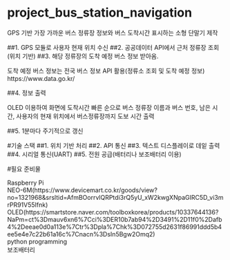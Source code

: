 # project_bus_station_navigation
GPS 기반 가장 가까운 버스 정류장 정보와 버스 도착시간 표시하는 소형 단말기 제작

##1. GPS 모듈로 사용자 현재 위치 수신
##2. 공공데이터 API에서 근처 정류장 조회(위치 기반)
##3. 해당 정류장의 도착 예정 버스 정보 받아옴.
<p>도착 예정 버스 정보는 전국 버스 정보 API 활용(정류소 조회 및 도착 예정 정보)<br>https://www.data.go.kr/<br></p>
##4. 정보 출력
<p>OLED 이용하여 화면에 도착시간 빠른 순으로 버스 정류장 이름과 버스 번호, 남은 시간, 사용자의 현재 위치에서 버스정류장까지 도보 시간 출력</p>
##5. 1분마다 주기적으로 갱신

#기술 스택
##1. 위치 기반 처리
##2. API 통신
##3. 텍스트 디스플레이로 데잍 출력
##4. 시리얼 통신(UART)
##5. 전원 공급(배터리나 보조배터리 이용)

#필요 준비물
<p>Raspberry Pi<br>
NEO-6M(https://www.devicemart.co.kr/goods/view?no=1321968&srsltid=AfmBOorrvlQRPtdi3rQ5yU_xW2kwgXNpaGIRC5D_vi3mrPR91V55Ifnk)<br>OLED(https://smartstore.naver.com/toolboxkorea/products/10337644136?NaPm=ct%3Dmauv6xn6%7Cci%3DER10b7ab94%2D3491%2D11f0%2Dafb4%2Deeae0d0a113e%7Ctr%3Dpla%7Chk%3D072755d2631f86991ddd5b4ee5e4e7c22b61a16c%7Cnacn%3DsIn5Bgw2Omq2)<br>python programming<br>보조배터리</p>
